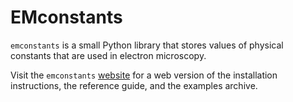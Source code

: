 # EMconstants

`emconstants` is a small Python library that stores values of physical
constants that are used in electron microscopy.

Visit the `emconstants`
[website](https://mrfitzpa.github.io/emconstants/_build/html/index.html) for a
web version of the installation instructions, the reference guide, and the
examples archive.

<!--
For those reading raw .rst files, see file `docs/INSTALL.rst` for
instructions on installing the `emconstants` library as well as instructions for
compiling the documentation of this library.
-->
